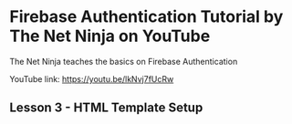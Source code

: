 # Firebase Authentication Tutorial by The Net Ninja on YouTube

The Net Ninja teaches the basics on Firebase Authentication

YouTube link: https://youtu.be/lkNvj7fUcRw

## Lesson 3 - HTML Template Setup